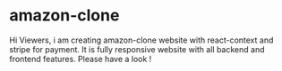# amazon-clone
Hi Viewers, i am creating amazon-clone website with react-context and stripe for payment. It is fully responsive website with all backend and frontend features. Please have a look !
